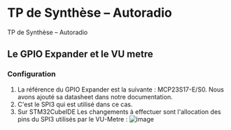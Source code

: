 # TP de Synthèse – Autoradio
TP de Synthèse – Autoradio


## Le GPIO Expander et le VU metre

### Configuration

1. La référence du GPIO Expander est la suivante : MCP23S17-E/S0. Nous avons ajouté sa datasheet dans notre documentation.
2. C'est le SPI3 qui est utilisé dans ce cas. 
3. Sur STM32CubeIDE Les changements à effectuer sont l'allocation des pins du SPI3 utilisés par le VU-Metre : ![image](https://github.com/user-attachments/assets/7670b71d-7e9e-43da-8ec4-54056be08e00)
